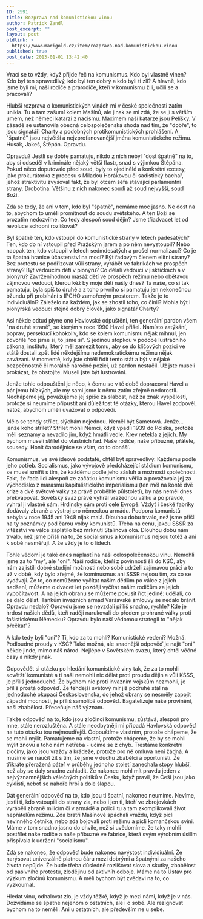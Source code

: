 ```yaml
---
ID: 2591
title: Rozprava nad komunistickou vinou
author: Patrick Zandl
post_excerpt: ""
layout: post
oldlink: >
  https://www.marigold.cz/item/rozprava-nad-komunistickou-vinou
published: true
post_date: 2013-01-01 13:42:40
---
```

<p>Vrací se to vždy, když přijde řeč na komunismus. Kdo byl vlastně vinen? Kdo byl ten spravedlivý, kdo byl ten dobrý a kdo byli ti zlí? A hlavně, kdo jsme byli mi, naši rodiče a prarodiče, kteří v komunismu žili, učili se a pracovali?</p>

<p>Hlubší rozprava o komunistických vinách mi v české společnosti zatím unikla. Tu a tam zašumí kolem Mašínů, ale jinak se mi zdá, že se jí s větším umem, než němeci katarzi z nacismu. Maximem naší katarze jsou Pelíšky. V zásadě se ustanovila obecná celospolečenská shoda nad tím, že "dobře", to jsou signatáři Charty a podobných protikomunistických prohlášení. A "špatně" jsou největší a nejzprofanovanější jména komunistického režimu. Husák, Jakeš, Štěpán. Opravdu.</p>
<p>Opravdu? Jestli se dobře pamatuju, nikdo z nich nebyl "dost špatně" na to, aby si odseděl v kriminále nějaký větší flastr, snad s výjimkou Štěpána. Pokud něco doputovalo před soud, byly to ojedinělé a konkrétní excesy, jako prokurátorka z procesu s Miladou Horákovou či sadistický bachař, jehož atraktivitu zvyšoval fakt, že byl otcem šéfa stávající parlamentní strany. Drobotina. Většinu z nich nakonec soudí až soud nejvyšší, soud Boží.</p>
<p>Zdá se tedy, že ani v tom, kdo byl "špatně", nemáme moc jasno. Ne dost na to, abychom to uměli promítnout do soudu světského. A ten Boží se prozatím nedozvíme. Co tedy alespoň soud dějin? Jsme třiadvacet let od revoluce schopni rozlišovat?</p>
<p>Byl špatně ten, kdo vstoupil do komunistické strany v letech padesátých? Ten, kdo do ní vstoupil před Pražským jarem a po něm nevystoupil? Nebo naopak ten, kdo vstoupil v letech sedmdesátých a prošel normalizací? Co je ta špatná hranice účastenství na moci? Být řadovým členem elitní strany? Bez protestu se podřizovat vůli strany, vyrábět ve fabrikách ve prospěch strany? Být vedoucím dětí v pionýru? Co dělali vedoucí v jiskřičkách a v pionýru? Zavrženíhodnou masáž dětí ve prospěch režimu nebo obětavou zájmovou vedoucí, kterou kéž by moje děti našly dnes? Ta naše, co si tak pamatuju, byla spíš to druhé a z toho prvního si pamatuju jen nekonečnou bžundu při probíhání s IPCHO zamořeným prostorem. Takže je to individiuální? Záleželo na každém, jak se zhostil toho, co činil? Mohla být i pionýrská vedoucí stejně dobrý člověk, jako signatář Charty?</p>
<p>Asi někde odtud plyne ono Havlovské odpuštění, ten generální pardon všem "na druhé straně", se kterým v roce 1990 Havel přišel. Namísto zatýkání, poprav, persekucí kohokoliv, kdo se kolem komunismu nějak mihnul, jen zdvořilé "co jsme si, to jsme si". S jedinou stopkou v podobě lustračního zákona, institutu, který měl zamezit tomu, aby se do klíčových pozici ve státě dostali zpět lidé někdejšímu nedemokratickému režimu nějak zavázaní. V momentě, kdy jste chtěli řídit tento stát a být v nějaké bezpečnostně či morálně náročné pozici, už pardon nestačil. Už jste museli prokázat, že obstojíte. Museli jste být lustrováni.</p>
<p>Jenže tohle odpouštění je něco, k čemu se v té době dopracoval Havel a pár jemu blízkých, ale my sami jsme k němu zatím zřejmě nedorostli. Nechápeme jej, považujeme jej spíše za slabost, než za znak vyspělosti, protože si neumíme připustit ani důležitost té otázky, kterou Havel zodpověl, natož, abychom uměli uvažovat o odpovědi.</p>
<p>Mělo se tehdy střílet, slýchám nejednou. Neměl být Sametová. Jenže… jenže koho střílet? Střílet mohli Němci, když vpadli 1939 do Polska, protože měli seznamy a nevadilo jim, když hmátli vedle. Krev netekla z jejich. My bychom museli střílet do vlastních řad. Naše rodiče, naše příbuzné, přátele, sousedy. Honit čarodějnice se vším, co to obnáší.</p>
<p>Komunismus, ve své ideové podstatě, chtěl být spravedlivý. Každému podle jeho potřeb. Socialismus, jako vývojově předcházející stádium komunismu, se musel smířit s tím, že každému podle jeho zásluh a možností společnosti. Fakt, že řada lidí alespoň ze začátku komunismu věřila a považovala jej za východisko z marasmu kapitalistického imperialismu (ten měl na kontě dvě krize a dvě světové války za právě proběhlé půlstoletí), by nás neměl dnes překvapovat. Sovětský svaz právě vyhrál vražednou válku a po pravdě, vyhrál ji vlastně sám. Hrdinsky sám proti celé Evropě. Vždyť i české fabriky dodávaly zbraně a výstroj pro německou armádu. Podpora komunistů nebyla v roce 1945 ani 1948 nijak malá. Dlouhou dobu trvalo, než jsme přišli na ty poznámky pod čarou volby komunistů. Třeba na cenu, jakou SSSR za vítězství ve válce zaplatilo bez mrknutí Stalinova oka. Dlouhou dobu nám trvalo, než jsme přišli na to, že socialismus a komunismus nejsou totéž a ani k sobě nesměřují. A že vždy je to o lidech.</p>
<p>Tohle vědomí je také dnes náplastí na naši celospolečenskou vinu. Nemohli jsme za to "my", ale "oni". Naši rodiče, kteří z povinnosti šli do KSČ, aby nám zajistili dobré studijní možnosti nebo sobě udrželi zajímavou práci a to už v době, kdy bylo zřejmé, že kominusmus ani SSSR nejsou tím, za co se vydávají. Že to, co nemůžeme vyčítat našim dědům po válce z jejich nadšení, můžeme o dvacet let později vyčítat našim rodičům za jejich vypočítavost. A na jejich obranu se můžeme pokusit říct jediné: udělali, co se dalo dělat. Tankům invazních armád Varšavské smlouvy se nedalo bránit. Opravdu nedalo? Opravdu jsme se nevzdali příliš snadno, rychle? Kde je hrdost našich dědů, kteří raději narukovali do předem prohrané války proti fašistickému Německu? Opravdu bylo naší vědomou strategií to "nějak přečkat"?</p>
<p>A kdo tedy byli "oni"? Ti, kdo za to mohli? Komunistické vedení? Možná. Podloudné proudy v KSČ? Také možná, ale snadnější odpověď je najít "oni" někde jinde, mimo náš národ. Nejlépe v Sovětském svazu, který chtěl věčné časy a nikdy jinak.</p>
<p>Odpovědět si otázku po hledání komunistické viny tak, že za to mohli sovětští komunisté a ti naši nemohli nic dělat proti proudu dějin a vůli KSSS, je příliš jednoduché. Že bychom nic proti invazním vojskům nezmohli, je příliš prostá odpověď. Že tehdejší světový mír již podruhé stál na jednoduché okupaci Československa, do jehož obrany se nesměly zapojit západní mocnosti, je příliš samolibá odpověď. Bagatelizuje naše provinění, naši zbabělost. Přeceňuje náš význam.</p>
<p>Takže odpověď na to, kdo jsou zločinci komunismu, zůstává, alespoň pro mne, stále nerozluštěna. A stále neodbytněji mi připadá Havlovská odpověď na tuto otázku tou nejmoudřejší. Odpouštíme vlastním, protože chápeme, že se mohli mýlit. Pamatujeme na vlastní, protože chápeme, že by se mohli mýlit znovu a toho nám netřeba - učíme se z chyb. Trestáme konkrétní zločiny, jako jsou vraždy a krádeže, protože pro ně omluva není žádná. A musíme se naučit žít s tím, že jsme v duchu zbabělci a oportunisti. Že třikráte přeražená páteř v průběhu jednoho století zanechala stopy hlubší, než aby se daly snadno zahladit. Že nakonec mohl mít pravdu jeden z nejvýznamnějších válečných politiků v Česku, když pravil, že Češi jsou jako cyklisti, neboť se nahoře hrbí a dole šlapou.</p>
<p>Dát generální odpověď na to, kdo jsou ti špatní, nakonec neumíme. Nevíme, jestli ti, kdo vstoupili do strany zla, nebo i jen ti, kteří ve zbrojovkách vyráběli zbraně milicím či v armádě a policii tu a tam zkomplikovali život nepřátelům režimu. Zda bratři Mašínové spáchali vraždu, když picli nevinného četníka, nebo zda bojovali proti režimu a picli komančskou svini. Máme v tom snadno jasno do chvíle, než si uvědomíme, že taky mohli postřílet naše rodiče a naše příbuzné ve fabrice, která svým výrobním úsilím přispívala k udržení "socialismu".</p>
<p>Zdá se nakonec, že odpověď bude nakonec navýstost individiuální. Že narýsovat univerzálně platnou čáru mezi dobrými a špatnými za našeho života nepůjde. Že bude třeba důsledně rozlišovat slova a skutky, zbabělost od pasivního protestu, zlodějinu od aktivníh odboje. Máme na to Ústav pro výzkum zločinů komunismu. A měli bychom být zvědavi na to, co vyzkoumal.</p>
<p>Hledat vinu, odhalovat zlo, je vždy těžké, když je mezi námi, když je v nás. Dozvídáme se špatné nejenom o ostatních, ale i o sobě. Ale rezignovat bychom na to neměli. Ani u ostatních, ale především ne u sebe.</p>
<p> </p>